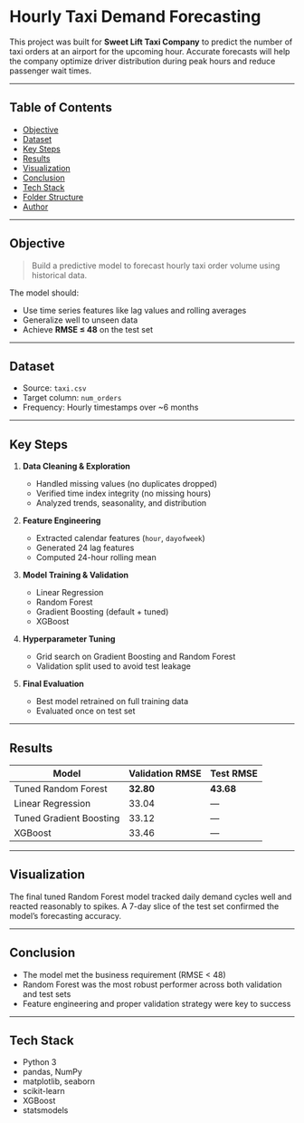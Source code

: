 # Hourly Taxi Demand Forecasting

This project was built for **Sweet Lift Taxi Company** to predict the number of taxi orders at an airport for the upcoming hour. Accurate forecasts will help the company optimize driver distribution during peak hours and reduce passenger wait times.

---

## Table of Contents

- [Objective](#-objective)
- [Dataset](#-dataset)
- [Key Steps](#-key-steps)
- [Results](#-results)
- [Visualization](#-visualization)
- [Conclusion](#-conclusion)
- [Tech Stack](#-tech-stack)
- [Folder Structure](#-folder-structure)
- [Author](#-author)

---

## Objective

> Build a predictive model to forecast hourly taxi order volume using historical data.

The model should:
- Use time series features like lag values and rolling averages
- Generalize well to unseen data
- Achieve **RMSE ≤ 48** on the test set

---

## Dataset

- Source: `taxi.csv`
- Target column: `num_orders`
- Frequency: Hourly timestamps over ~6 months

---

## Key Steps

1. **Data Cleaning & Exploration**
   - Handled missing values (no duplicates dropped)
   - Verified time index integrity (no missing hours)
   - Analyzed trends, seasonality, and distribution

2. **Feature Engineering**
   - Extracted calendar features (`hour`, `dayofweek`)
   - Generated 24 lag features
   - Computed 24-hour rolling mean

3. **Model Training & Validation**
   - Linear Regression
   - Random Forest
   - Gradient Boosting (default + tuned)
   - XGBoost

4. **Hyperparameter Tuning**
   - Grid search on Gradient Boosting and Random Forest
   - Validation split used to avoid test leakage

5. **Final Evaluation**
   - Best model retrained on full training data
   - Evaluated once on test set

---

## Results

| Model                   | Validation RMSE | Test RMSE |
|--------------------------|------------------|------------|
| Tuned Random Forest      | **32.80**         | **43.68**  
| Linear Regression        | 33.04             | —  
| Tuned Gradient Boosting  | 33.12             | —  
| XGBoost                  | 33.46             | —  

---

## Visualization

The final tuned Random Forest model tracked daily demand cycles well and reacted reasonably to spikes. A 7-day slice of the test set confirmed the model’s forecasting accuracy.

---

## Conclusion

- The model met the business requirement (RMSE < 48)
- Random Forest was the most robust performer across both validation and test sets
- Feature engineering and proper validation strategy were key to success

---

## Tech Stack

- Python 3
- pandas, NumPy
- matplotlib, seaborn
- scikit-learn
- XGBoost
- statsmodels

